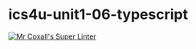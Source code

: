 # ics4u-unit1-06-typescript

[![Mr Coxall's Super Linter](https://github.com/Huzaifa-Khalid-2/ics4u-unit1-06-typescript/workflows/Mr%20Coxall's%20Super%20Linter/badge.svg)](https://github.com/Huzaifa-Khalid-2/ics4u-unit1-06-typescript/actions/)
